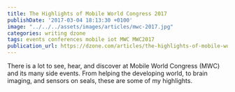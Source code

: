 ```yaml
---
title: The Highlights of Mobile World Congress 2017
publishDate: '2017-03-04 18:13:30 +0100'
image: "../../../assets/images/articles/mwc-2017.jpg"
categories: writing dzone
tags: events conferences mobile iot MWC MWC2017
publication_url: https://dzone.com/articles/the-highlights-of-mobile-world-congress-2017
---
```


There is a lot to see, hear, and discover at Mobile World Congress (MWC) and its many side events. From helping the developing world, to brain imaging, and sensors on seals, these are some of my highlights.
